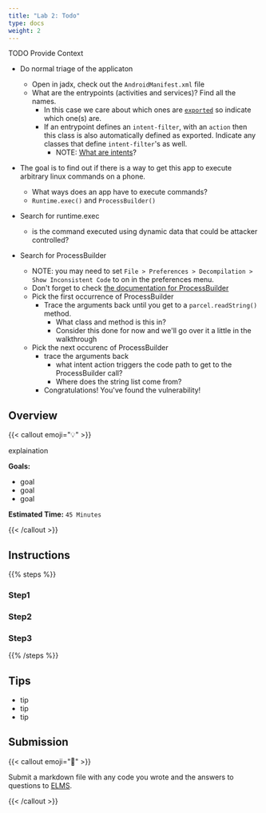 ```yaml
---
title: "Lab 2: Todo"
type: docs
weight: 2
---
```


TODO Provide Context

- Do normal triage of the applicaton
  - Open in jadx, check out the `AndroidManifest.xml` file
  - What are the entrypoints (activities and services)? Find all the names.
    - In this case we care about which ones are
      [`exported`](https://developer.android.com/privacy-and-security/risks/android-exported)
      so indicate which one(s) are.
    - If an entrypoint defines an `intent-filter`, with an `action` then this
      class is also automatically defined as exported. Indicate any classes that
      define `intent-filter`'s as well.
      - NOTE:
        [What are intents](https://developer.android.com/guide/components/intents-filters)?

- The goal is to find out if there is a way to get this app to execute arbitrary
  linux commands on a phone.
  - What ways does an app have to execute commands?
  - `Runtime.exec()` and `ProcessBuilder()`

- Search for runtime.exec
  - is the command executed using dynamic data that could be attacker
    controlled?

- Search for ProcessBuilder
  - NOTE: you may need to set
    `File > Preferences > Decompilation > Show Inconsistent Code` to on in the
    preferences menu.
  - Don't forget to check
    [the documentation for ProcessBuilder](https://developer.android.com/reference/java/lang/ProcessBuilder#ProcessBuilder(java.util.List%3Cjava.lang.String%3E))
  - Pick the first occurrence of ProcessBuilder
    - Trace the arguments back until you get to a `parcel.readString()` method.
      - What class and method is this in?
      - Consider this done for now and we'll go over it a little in the
        walkthrough
  - Pick the next occurenc of ProcessBuilder
    - trace the arguments back
      - what intent action triggers the code path to get to the ProcessBuilder
        call?
      - Where does the string list come from?
    - Congratulations! You've found the vulnerability!

## Overview

{{< callout emoji="💡" >}}

explaination

**Goals:**

- goal
- goal
- goal

**Estimated Time:** `45 Minutes`

{{< /callout >}}

## Instructions

{{% steps %}}

### Step1

### Step2

### Step3

{{% /steps %}}

## Tips

- tip
- tip
- tip

## Submission

{{< callout emoji="📝" >}}

Submit a markdown file with any code you wrote and the answers to questions to
[ELMS](https://umd.instructure.com/courses/1374508/assignments).

{{< /callout >}}
